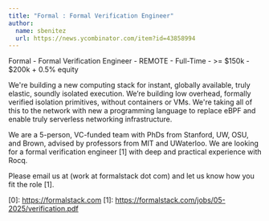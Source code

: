 ```yaml
---
title: "Formal : Formal Verification Engineer"
author:
  name: sbenitez
  url: https://news.ycombinator.com/item?id=43858994
---
```

Formal - Formal Verification Engineer - REMOTE - Full-Time - &gt;= $150k - $200k + 0.5% equity

We&#x27;re building a new computing stack for instant, globally available, truly elastic, soundly isolated execution. We’re building low overhead, formally verified isolation primitives, without containers or VMs. We&#x27;re taking all of this to the network with new a programming language to replace eBPF and enable truly serverless networking infrastructure.

We are a 5-person, VC-funded team with PhDs from Stanford, UW, OSU, and Brown, advised by professors from MIT and UWaterloo. We are looking for a formal verification engineer [1] with deep and practical experience with Rocq.

Please email us at (work at formalstack dot com) and let us know how you fit the role [1].

[0]: <a href="https:&#x2F;&#x2F;formalstack.com" rel="nofollow">https:&#x2F;&#x2F;formalstack.com</a> [1]: <a href="https:&#x2F;&#x2F;formalstack.com&#x2F;jobs&#x2F;05-2025&#x2F;verification.pdf" rel="nofollow">https:&#x2F;&#x2F;formalstack.com&#x2F;jobs&#x2F;05-2025&#x2F;verification.pdf</a>
<JobApplication />
